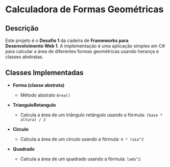 # Calculadora de Formas Geométricas

## Descrição

Este projeto é o **Desafio 1** da cadeira de **Frameworks para Desenvolvimento Web 1**. A implementação é uma aplicação simples em C# para calcular a área de diferentes formas geométricas usando herança e classes abstratas.

## Classes Implementadas

- **Forma (classe abstrata)**
  - Método abstrato `Area()`

- **TrianguloRetangulo**
  - Calcula a área de um triângulo retângulo usando a fórmula: `(base * altura) / 2`

- **Circulo**
  - Calcula a área de um círculo usando a fórmula: `π * raio^2`

- **Quadrado**
  - Calcula a área de um quadrado usando a fórmula: `lado^2`
